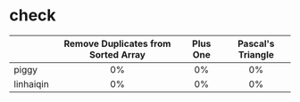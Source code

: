 # check

|         |Remove Duplicates from Sorted Array|Plus One|Pascal's Triangle|
|---------|:---------------------------------:|:------:|:---------------:|
|piggy    |0%|0%|0%|
|linhaiqin|0%|0%|0%|
